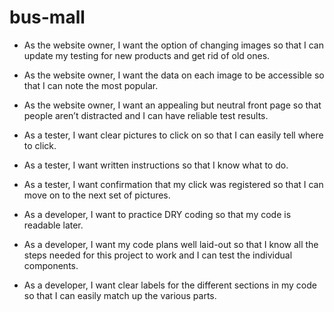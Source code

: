 # bus-mall

* As the website owner, I want the option of changing images so that I can update my testing for new products and get rid of old ones.
* As the website owner, I want the data on each image to be accessible so that I can note the most popular.
* As the website owner, I want an appealing but neutral front page so that people aren’t distracted and I can have reliable test results.

* As a tester, I want clear pictures to click on so that I can easily tell where to click.
* As a tester, I want written instructions so that I know what to do.
* As a tester, I want confirmation that my click was registered so that I can move on to the next set of pictures.

* As a developer, I want to practice DRY coding so that my code is readable later.
* As a developer, I want my code plans well laid-out so that I know all the steps needed for this project to work and I can test the individual components.
* As a developer, I want clear labels for the different sections in my code so that I can easily match up the various parts.
